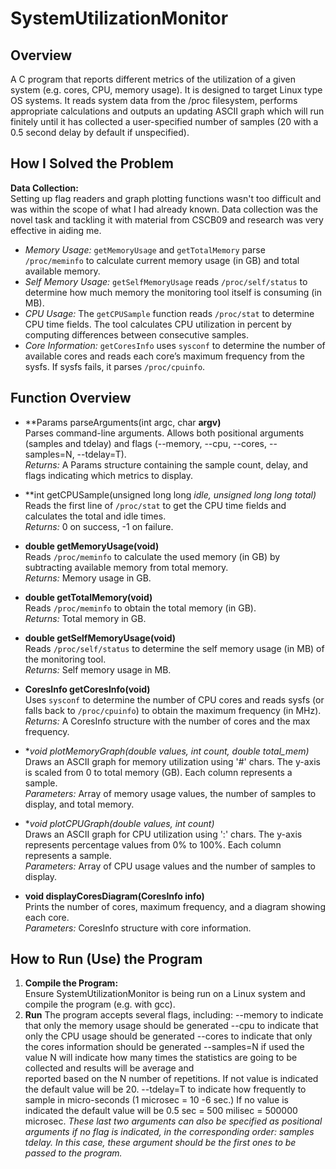 # SystemUtilizationMonitor

Overview
------------------------
A C program that reports different metrics of the utilization of a given system (e.g. cores, CPU, memory usage). It is designed to target Linux type OS systems. It reads system data from the /proc filesystem, performs appropriate calculations and outputs an updating ASCII graph which will run finitely until it has collected a user-specified number of samples (20 with a 0.5 second delay by default if unspecified).

How I Solved the Problem
------------------------
**Data Collection:**  
Setting up flag readers and graph plotting functions wasn't too difficult and was within the scope of what I had already known. Data collection was the novel task and tackling it with material from CSCB09 and research was very effective in aiding me.
   - *Memory Usage:* `getMemoryUsage` and `getTotalMemory` parse `/proc/meminfo` to calculate current memory usage (in GB) and total available memory.  
   - *Self Memory Usage:* `getSelfMemoryUsage` reads `/proc/self/status` to determine how much memory the monitoring tool itself is consuming (in MB).  
   - *CPU Usage:* The `getCPUSample` function reads `/proc/stat` to determine CPU time fields. The tool calculates CPU utilization in percent by computing differences between consecutive samples. 
   - *Core Information:* `getCoresInfo` uses `sysconf` to determine the number of available cores and reads each core’s maximum frequency from the sysfs. If sysfs fails, it parses `/proc/cpuinfo`.

Function Overview
-----------------
- **Params parseArguments(int argc, char **argv)**  
  Parses command-line arguments. Allows both positional arguments (samples and tdelay) and flags (--memory, --cpu, --cores, --samples=N, --tdelay=T).  
  *Returns:* A Params structure containing the sample count, delay, and flags indicating which metrics to display.

- **int getCPUSample(unsigned long long *idle, unsigned long long *total)**  
  Reads the first line of `/proc/stat` to get the CPU time fields and calculates the total and idle times.  
  *Returns:* 0 on success, -1 on failure.

- **double getMemoryUsage(void)**  
  Reads `/proc/meminfo` to calculate the used memory (in GB) by subtracting available memory from total memory.  
  *Returns:* Memory usage in GB.

- **double getTotalMemory(void)**  
  Reads `/proc/meminfo` to obtain the total memory (in GB).  
  *Returns:* Total memory in GB.

- **double getSelfMemoryUsage(void)**  
  Reads `/proc/self/status` to determine the self memory usage (in MB) of the monitoring tool.  
  *Returns:* Self memory usage in MB.

- **CoresInfo getCoresInfo(void)**  
  Uses `sysconf` to determine the number of CPU cores and reads sysfs (or falls back to `/proc/cpuinfo`) to obtain the maximum frequency (in MHz).  
  *Returns:* A CoresInfo structure with the number of cores and the max frequency.

- **void plotMemoryGraph(double *values, int count, double total_mem)**  
  Draws an ASCII graph for memory utilization using '#' chars. The y-axis is scaled from 0 to total memory (GB). Each column represents a sample.  
  *Parameters:* Array of memory usage values, the number of samples to display, and total memory.

- **void plotCPUGraph(double *values, int count)**  
  Draws an ASCII graph for CPU utilization using ':' chars. The y-axis represents percentage values from 0% to 100%. Each column represents a sample.  
  *Parameters:* Array of CPU usage values and the number of samples to display.

- **void displayCoresDiagram(CoresInfo info)**  
  Prints the number of cores, maximum frequency, and a diagram showing each core.  
  *Parameters:* CoresInfo structure with core information.


How to Run (Use) the Program
----------------------
1. **Compile the Program:**  
   Ensure SystemUtilizationMonitor is being run on a Linux system and compile the program (e.g. with gcc).
2. **Run**
   The program accepts several flags, including:
   --memory
        to indicate that only the memory usage should be generated
   --cpu
        to indicate that only the CPU usage should be generated
   --cores
        to indicate that only the cores information should be generated
   --samples=N
        if used the value N will indicate how many times the statistics are going to be collected and results will be average and   
        reported based on the N number of repetitions. If not value is indicated the default value will be 20.
   --tdelay=T
        to indicate how frequently to sample in micro-seconds (1 microsec = 10 -6 sec.)
        If no value is indicated the default value will be 0.5 sec = 500 milisec = 500000 microsec.
   *These last two arguments can also be specified as positional arguments if no flag is indicated, in the corresponding order: samples     tdelay. In this case, these argument should be the first ones to be passed to the program.*
